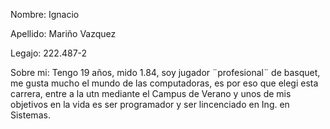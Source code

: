 Nombre: Ignacio
<p>
Apellido: Mariño Vazquez
<p>
 Legajo: 222.487-2
 <p></p>
Sobre mi: Tengo 19 años, mido 1.84, soy jugador ¨profesional¨ de basquet, me gusta mucho el mundo de las computadoras, es por eso que elegi esta carrera, entre a la utn mediante el Campus de Verano y unos de mis objetivos en la vida es ser programador y ser lincenciado en Ing. en Sistemas.
